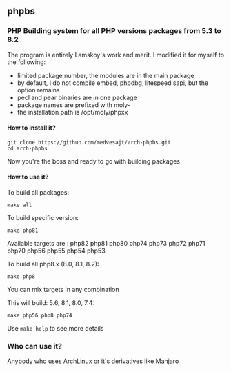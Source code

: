 ## phpbs
### PHP Building system for all PHP versions packages from 5.3 to 8.2
The program is entirely Lamskoy's work and merit. I modified it for myself to the following:

- limited package number, the modules are in the main package
- by default, I do not compile embed, phpdbg, litespeed sapi, but the option remains
- pecl and pear binaries are in one package
- package names are prefixed with moly-
- the installation path is /opt/moly/phpxx

#### How to install it? 
```
git clone https://github.com/medvesajt/arch-phpbs.git
cd arch-phpbs
```

Now you're the boss and ready to go with building packages


#### How to use it?

To build all packages:
```
make all
```

To build specific version:
```
make php81
```

Available targets are : php82 php81 php80 php74 php73 php72 php71 php70 php56 php55 php54 php53

To build all php8.x (8.0, 8.1, 8.2):
```
make php8
```

You can mix targets in any combination

This will build: 5.6, 8.1, 8.0, 7.4:
```
make php56 php8 php74
```

Use ``make help`` to see more details

### Who can use it?

Anybody who uses ArchLinux or it's derivatives like Manjaro
